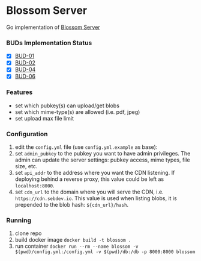 # Blossom Server

Go implementation of [Blossom Server](https://github.com/hzrd149/blossom/blob/master/Server.md)

### BUDs Implementation Status

- [x] [BUD-01](https://github.com/hzrd149/blossom/blob/master/buds/01.md)
- [x] [BUD-02](https://github.com/hzrd149/blossom/blob/master/buds/02.md)
- [x] [BUD-04](https://github.com/hzrd149/blossom/blob/master/buds/04.md)
- [x] [BUD-06](https://github.com/hzrd149/blossom/blob/master/buds/06.md)

### Features

- set which pubkey(s) can upload/get blobs
- set which mime-type(s) are allowed (i.e. pdf, jpeg)
- set upload max file limit

### Configuration

1. edit the `config.yml` file (use `config.yml.example` as base):
2. set `admin_pubkey` to the pubkey you want to have admin privileges. The admin can update the server settings: pubkey access, mime types, file size, etc.
3. set `api_addr` to the address where you want the CDN listening. If deploying behind a reverse proxy, this value could be left as `localhost:8000`.
4. set `cdn_url` to the domain where you will serve the CDN, i.e. `https://cdn.sebdev.io`. This value is used when listing blobs, it is prepended to the blob hash: `${cdn_url}/hash`.

### Running

1. clone repo
2. build docker image `docker build -t blossom .`
3. run container `docker run --rm --name blossom -v $(pwd)/config.yml:/config.yml -v $(pwd)/db:/db -p 8000:8000 blossom`
